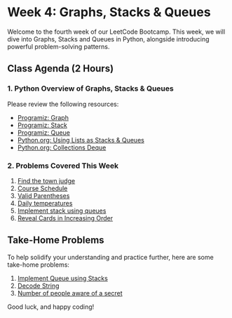 # Week 4: Graphs, Stacks & Queues

Welcome to the fourth week of our LeetCode Bootcamp. This week, we will dive into Graphs, Stacks and Queues in Python, alongside introducing powerful problem-solving patterns.

## Class Agenda (2 Hours)

### 1. Python Overview of Graphs, Stacks & Queues

Please review the following resources:

- [Programiz: Graph](https://www.programiz.com/dsa/graph)
- [Programiz: Stack](https://www.programiz.com/dsa/stack)
- [Programiz: Queue](https://www.programiz.com/dsa/queue)
- [Python.org: Using Lists as Stacks & Queues](https://docs.python.org/3/tutorial/datastructures.html#using-lists-as-stacks)
- [Python.org: Collections Deque](https://docs.python.org/3/library/collections.html#deque-objects) 

### 2. Problems Covered This Week

1. [Find the town judge](https://leetcode.com/problems/find-the-town-judge/description/)
2. [Course Schedule](https://leetcode.com/problems/course-schedule/)
3. [Valid Parentheses](https://leetcode.com/problems/valid-parentheses/description/)
4. [Daily temperatures](https://leetcode.com/problems/daily-temperatures/)
5. [Implement stack using queues](https://leetcode.com/problems/implement-stack-using-queues/)
6. [Reveal Cards in Increasing Order](https://leetcode.com/problems/reveal-cards-in-increasing-order/description/?envType=problem-list-v2&envId=queue)

## Take-Home Problems
To help solidify your understanding and practice further, here are some take-home problems:

1. [Implement Queue using Stacks](https://leetcode.com/problems/implement-queue-using-stacks/description/)
2. [Decode String](https://leetcode.com/problems/decode-string/description/)
3. [Number of people aware of a secret](https://leetcode.com/problems/number-of-people-aware-of-a-secret/description/)

Good luck, and happy coding! 
